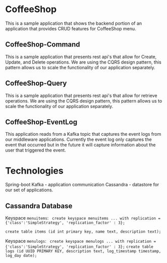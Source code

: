 # CoffeeShop
This is a sample application that shows the backend portion of an application that provides CRUD features for CoffeeShop menu.

## CoffeeShop-Command
This is a sample application that presents rest api's that allow for Create, Update, and Delete operations.  We are using the CQRS design pattern, this pattern allows us to scale the functionality of our application separately.

## CoffeeShop-Query
This is a sample application that presents rest api's that allow for retrieve operations.  We are using the CQRS design pattern, this pattern allows us to scale the functionality of our application separately.


## CoffeeShop-EventLog
This application reads from a Kafka topic that captures the event logs from our middleware applications.  Currently the event log only captures the event that occurred but in the future it will capture information about the user that triggered the event.

# Technologies
Spring-boot
Kafka - application communication
Cassandra -  datastore for our set of applications.



## Cassandra Database

Keyspace `menuitems`:
` create keyspace menuitems
   ... with replication = {'class':'SimpleStrategy', 'replication_factor' : 3};`
  
 `create table items (id int primary key, name text, description text);`


Keyspace `menulogs`:
` create keyspace menulogs
   ... with replication = {'class':'SimpleStrategy', 'replication_factor' : 3};`
`create table logs (id UUID PRIMARY KEY, description text, log_timestamp timestamp, log_day date);`
